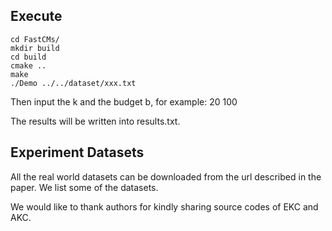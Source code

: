 ## Execute
```
cd FastCMs/
mkdir build
cd build
cmake ..
make
./Demo ../../dataset/xxx.txt
```

Then input the k and the budget b, for example:
20 100

The results will be written into results.txt.

## Experiment Datasets
All the real world datasets can be downloaded from the url described in the paper. We list some of the datasets.

We would like to thank authors for kindly sharing source codes of EKC and AKC.

